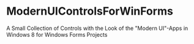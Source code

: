 ModernUIControlsForWinForms
===========================

A Small Collection of Controls with the Look of the "Modern UI"-Apps in Windows 8 for Windows Forms Projects
